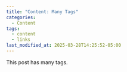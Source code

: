 ```yaml
---
title: "Content: Many Tags"
categories:
  - Content
tags:
  - content
  - links
last_modified_at: 2025-03-28T14:25:52-05:00
---
```


This post has many tags.
